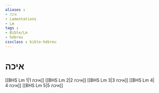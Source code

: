```yaml
---
aliases : 
- איכה
- Lamentations
- Lm
tags : 
- Bible/Lm
- hébreu
cssclass : bible-hébreu
---
```


# איכה

[[BHS Lm 1|איכה 1]]
[[BHS Lm 2|איכה 2]]
[[BHS Lm 3|איכה 3]]
[[BHS Lm 4|איכה 4]]
[[BHS Lm 5|איכה 5]]
